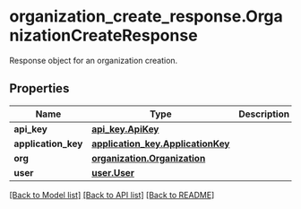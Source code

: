 # organization_create_response.OrganizationCreateResponse

Response object for an organization creation.
## Properties
Name | Type | Description | Notes
------------ | ------------- | ------------- | -------------
**api_key** | [**api_key.ApiKey**](ApiKey.md) |  | [optional] 
**application_key** | [**application_key.ApplicationKey**](ApplicationKey.md) |  | [optional] 
**org** | [**organization.Organization**](Organization.md) |  | [optional] 
**user** | [**user.User**](User.md) |  | [optional] 

[[Back to Model list]](README.md#documentation-for-models) [[Back to API list]](README.md#documentation-for-api-endpoints) [[Back to README]](README.md)


